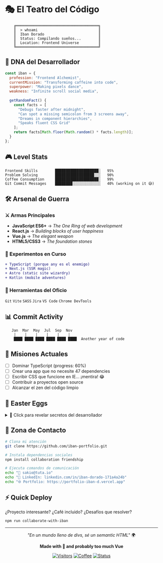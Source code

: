 # 🎭 El Teatro del Código

```ascii
    ╔══════════════════════════════════════╗
    ║  > whoami                            ║
    ║  Iban Dorado                         ║
    ║  Status: Compilando sueños...        ║
    ║  Location: Frontend Universe         ║
    ╚══════════════════════════════════════╝
```

## 🧬 DNA del Desarrollador

```javascript
const iban = {
  profession: "Frontend Alchemist",
  currentMission: "Transforming caffeine into code",
  superpower: "Making pixels dance",
  weakness: "Infinite scroll social media",
  
  getRandomFact() {
    const facts = [
      "Debugs faster after midnight",
      "Can spot a missing semicolon from 3 screens away",  
      "Dreams in component hierarchies",
      "Speaks fluent CSS Grid"
    ];
    return facts[Math.floor(Math.random() * facts.length)];
  }
};
```

## 🎮 Level Stats

```
Frontend Skills        ████████████████████░   95%
Problem Solving        ██████████████████░░░   90%  
Coffee Consumption     ████████████████████░   99%
Git Commit Messages    ████████░░░░░░░░░░░░░   40% (working on it 😅)
```

## 🛠️ Arsenal de Guerra

### ⚔️ Armas Principales
- **JavaScript ES6+** → *The One Ring of web development*
- **React.js** → *Building blocks of user happiness*
- **Vue.js** → *The elegant weapon*
- **HTML5/CSS3** → *The foundation stones*

### 🧪 Experimentos en Curso
```diff
+ TypeScript (porque any es el enemigo)
+ Next.js (SSR magic)  
+ Astro (static site wizardry)
+ Kotlin (mobile adventures)
```

### 🔧 Herramientas del Oficio
`Git` `Vite` `SASS` `Jira` `VS Code` `Chrome DevTools`

## 📊 Commit Activity

```
   Jan  Mar  May  Jul  Sep  Nov
    |    |    |    |    |    |
    ████ ████ ████ ████ ████ ████  Another year of code
```

## 🎯 Misiones Actuales

- [ ] Dominar TypeScript (progress: 60%)
- [ ] Crear una app que no necesite 47 dependencies  
- [ ] Escribir CSS que funcione en IE... ¡mentira! 😂
- [ ] Contribuir a proyectos open source
- [ ] Alcanzar el zen del código limpio

## 🌟 Easter Eggs

<details>
<summary>🎪 Click para revelar secretos del desarrollador</summary>

```javascript
// Mi mantra favorito
while (coffee.isEmpty()) {
  brain.performance--;
  if (brain.performance < 20) {
    coffee.refill();
    break;
  }
}

// Filosofía de vida
const lifePhilosophy = `
  "Si la depuración es el proceso de eliminar errores,
   entonces la programación es el proceso de ponerlos."
   
   - Pero hey, al menos son errores creativos 🎨
`;
```

</details>

## 🚀 Zona de Contacto

```bash
# Clona mi atención
git clone https://github.com/iban-portfolio.git

# Instala dependencias sociales  
npm install collaboration friendship

# Ejecuta comandos de comunicación
echo "📧 sakio@tuta.io"
echo "💼 LinkedIn: linkedin.com/in/iban-dorado-171a4a24b"  
echo "🌐 Portfolio: https://portfolio-iban-d.vercel.app"
```

## ⚡ Quick Deploy

¿Proyecto interesante? ¿Café incluido? ¿Desafíos que resolver?

```bash
npm run collaborate-with-iban
```

---

<div align="center">

*"En un mundo lleno de divs, sé un semantic HTML"* 🌍

**Made with 💙 and probably too much Vue**

[![Visitors](https://img.shields.io/badge/Curiosos-∞-brightgreen)]()
[![Coffee](https://img.shields.io/badge/Coffee-Required-brown)]()
[![Status](https://img.shields.io/badge/Status-Coding-success)]()

</div>
